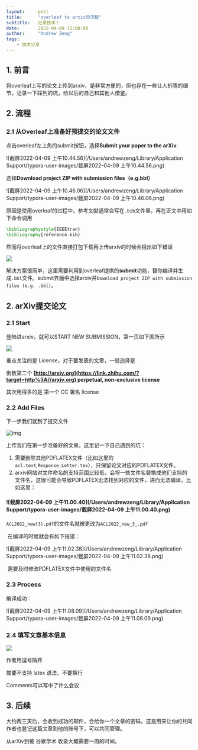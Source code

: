 ```yaml
---
layout:     post
title:      "overleaf to arxiv的流程"
subtitle:   记录技术！
date:       2022-04-09 11:00:00
author:     "Andrew Zeng"
tags:
    - 技术分享
---
```


## 1. 前言

将overleaf上写的论文上传到arxiv，是非常方便的，但也存在一些让人折腾的细节，记录一下踩到的坑，给以后的自己和其他人借鉴。

## 2. 流程

### 2.1  从Overleaf上准备好预提交的论文文件

点击overleaf左上角的submit按钮，选择**Submit your paper to the arXiv.**

![截屏2022-04-09 上午10.44.56](/Users/andrewzeng/Library/Application Support/typora-user-images/截屏2022-04-09 上午10.44.56.png)

选择**Download project ZIP with submission files（e.g.bbl）**

![截屏2022-04-09 上午10.46.06](/Users/andrewzeng/Library/Application Support/typora-user-images/截屏2022-04-09 上午10.46.06.png)

原因是使用overleaf的过程中，参考文献通常会写在`.bib`文件里。再在正文中用如下命令调用

```latex
\bibliographystyle{IEEEtran}
\bibliography{reference.bib}
```

然而将overleaf上的文件直接打包下载再上传arxiv的时候会报出如下错误

![](https://hua-ys.github.io/img/post-oa-bbl-error.jpg)

解决方案很简单，这里需要利用到overleaf提供的**submit**功能，替你编译并生成`.bbl`文件。submit界面中选择arxiv并`Download project ZIP with submission files (e.g. .bbl)`。

## 2. arXiv提交论文

### 2.1 Start

登陆进arxiv，就可以START NEW SUBMISSION，第一页如下图所示

![](https://pic2.zhimg.com/80/v2-889ae02c3a51c7b5fac8411a146d745d_720w.jpg)

重点关注的是 License，对于要发表的文章，一般选择是

倒数第二个 **[http://arxiv.org](https://link.zhihu.com/?target=http%3A//arxiv.org) perpetual, non-exclusive license**

其次用得多的是 第一个 CC 署名 license

### 2.2 Add Files

下一步我们就到了提交文件

![img](https://pic2.zhimg.com/80/v2-2b04320bf82ce0cac0ca6f6226f9348d_720w.jpg)

上传我们在第一步准备好的文章。这里记一下自己遇到的坑：

1. 需要删除其他PDFLATEX文件（比如这里的`acl.text`,`Response_Letter.tex`），只保留论文对应的PDFLATEX文件。
2. arxiv网站对文件命名的支持范围比较低，会将一些文件名替换成他们支持的文件名，这很可能会导致PDFLATEX无法找到对应的文件，进而无法编译。比如这里：

#### 	![截屏2022-04-09 上午11.00.40](/Users/andrewzeng/Library/Application Support/typora-user-images/截屏2022-04-09 上午11.00.40.png)

​		`ACL2022_new(3).pdf`的文件名就被更改为`ACL2022_new_3_.pdf`

​		在编译的时候就会有如下报错：

![截屏2022-04-09 上午11.02.38](/Users/andrewzeng/Library/Application Support/typora-user-images/截屏2022-04-09 上午11.02.38.png)

​		需要及时修改PDFLATEX文件中使用的文件名

### 2.3 Process

编译成功：

![截屏2022-04-09 上午11.08.09](/Users/andrewzeng/Library/Application Support/typora-user-images/截屏2022-04-09 上午11.08.09.png)

### 2.4 填写文章基本信息

![](https://pic1.zhimg.com/80/v2-0df61b8d8c4ba337eaf2235e3d811db8_720w.jpg)

作者用逗号隔开

摘要不支持 latex 语法，不要换行

Comments可以写中了什么会议

## 3. 后续

大约两三天后，会收到成功的邮件，会给你一个文章的密码，这是用来让你的共同作者也登记这篇文章到他的账号下，可以共同管理。

从arXiv到被 谷歌学术 收录大概需要一周的时间。